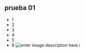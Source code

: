 ## prueba 01 

 - 1
 - 2
 - 3
 - 4
 - 5
 - 6
 ![enter image description here](https://pbs.twimg.com/media/FdmATb8XkAEa9Eg.jpg)
 i
<!--stackedit_data:
eyJoaXN0b3J5IjpbLTcwOTAwMzQ1OF19
-->